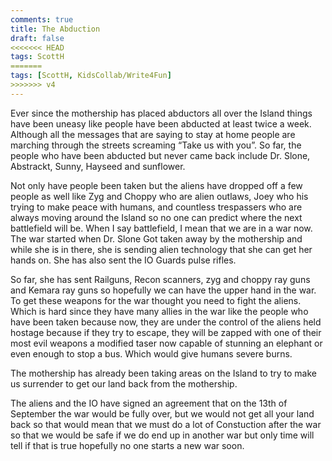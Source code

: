 ```yaml
---
comments: true
title: The Abduction
draft: false
<<<<<<< HEAD
tags: ScottH
=======
tags: [ScottH, KidsCollab/Write4Fun]
>>>>>>> v4
---
```

 
Ever since the mothership has placed abductors all over the Island things have been uneasy like people have been abducted at least twice a week. Although all the messages that are saying to stay at home people are marching through the streets screaming “Take us with you”. So far, the people who have been abducted but never came back include Dr. Slone, Abstrackt, Sunny, Hayseed and sunflower.

Not only have people been taken but the aliens have dropped off a few people as well like Zyg and Choppy who are alien outlaws, Joey who his trying to make peace with humans, and countless trespassers who are always moving around the Island so no one can predict where the next battlefield will be. When I say battlefield, I mean that we are in a war now. The war started when Dr. Slone Got taken away by the mothership and while she is in there, she is sending alien technology that she can get her hands on. She has also sent the IO Guards pulse rifles.

So far, she has sent Railguns, Recon scanners, zyg and choppy ray guns and Kemara ray guns so hopefully we can have the upper hand in the war. To get these weapons for the war thought you need to fight the aliens. Which is hard since they have many allies in the war like the people who have been taken because now, they are under the control of the aliens held hostage because if they try to escape, they will be zapped with one of their most evil weapons a modified taser now capable of stunning an elephant or even enough to stop a bus. Which would give humans severe burns.

The mothership has already been taking areas on the Island to try to make us surrender to get our land back from the mothership.

The aliens and the IO have signed an agreement that on the 13th of September the war would be fully over, but we would not get all your land back so that would mean that we must do a lot of Constuction after the war so that we would be safe if we do end up in another war but only time will tell if that is true hopefully no one starts a new war soon.
